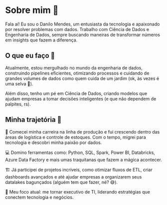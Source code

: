 # Sobre mim 👋
Fala aí! Eu sou o Danilo Mendes, um entusiasta da tecnologia e apaixonado por resolver problemas com dados. Trabalho com Ciência de Dados e Engenharia de Dados, sempre buscando maneiras de transformar números em insights que fazem a diferença.

## O que eu faço 🚀
Atualmente, estou mergulhado no mundo da engenharia de dados, construindo pipelines eficientes, otimizando processos e cuidando de grandes volumes de dados como quem cuida de um jardim (ok, às vezes é uma selva 🐒).

Além disso, tenho um pé em Ciência de Dados, criando modelos que ajudam empresas a tomar decisões inteligentes (e que não dependem de palpites, rs).

## Minha trajetória 👣
🌱 Comecei minha carreira na linha de produção e fui crescendo dentro das áreas de logística e controle de estoques. Com o tempo, migrei para tecnologia e descobri minha paixão por dados.

💻 Domino ferramentas como: Python, SQL, Spark, Power BI, Databricks, Azure Data Factory e mais umas traquitanas que fazem a mágica acontecer.

🏗️ Já participei de projetos incríveis, como otimizar fluxos de ETL, criar dashboards avançados e até ajudar empresas a organizarem seus datalakes bagunçados (alguém tem que fazer, né? 😅).

🎯 Meu foco atual: me tornar executivo de TI, liderando estratégias que conectem tecnologia e negócios.

